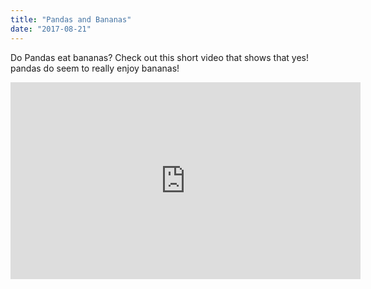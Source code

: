 ```yaml
---
title: "Pandas and Bananas"
date: "2017-08-21"
---
```


Do Pandas eat bananas? Check out this short video that shows that yes!
pandas do seem to really enjoy bananas!

<iframe
  width="560"
  height="315"
  src="https://www.youtube.com/embed/4SZl1r2O_bY"
  frameborder="0"
  allowfullscreen>
</iframe>
